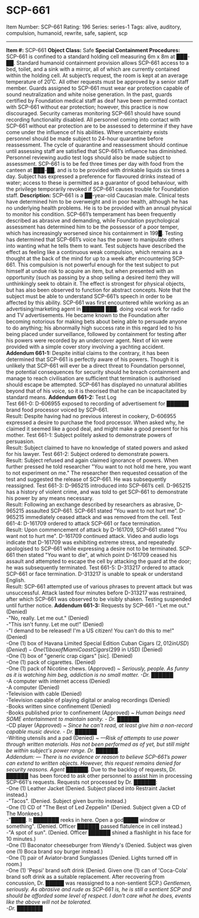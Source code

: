 # SCP-661
Item Number: SCP-661
Rating: 196
Series: series-1
Tags: alive, auditory, compulsion, humanoid, rewrite, safe, sapient, scp

---

**Item #:** SCP-661
**Object Class:** Safe
**Special Containment Procedures:** SCP-661 is confined to a standard holding cell measuring 6m x 8m at ███-██. Standard humanoid containment provision allows SCP-661 access to a bed, toilet, and a sink with a mirror, all of which are currently contained within the holding cell. At subject’s request, the room is kept at an average temperature of 20˚C. All other requests must be approved by a senior staff member.
Guards assigned to SCP-661 must wear ear protection capable of sound neutralization and white noise generation. In the past, guards certified by Foundation medical staff as deaf have been permitted contact with SCP-661 without ear protection; however, this practice is now discouraged. Security cameras monitoring SCP-661 should have sound recording functionality disabled.
All personnel coming into contact with SCP-661 without ear protection are to be assessed to determine if they have come under the influence of his abilities. Where uncertainty exists personnel should be made subject to 24-hour quarantine before reassessment. The cycle of quarantine and reassessment should continue until assessing staff are satisfied that SCP-661’s influence has diminished. Personnel reviewing audio test logs should also be made subject to assessment.
SCP-661 is to be fed three times per day with food from the canteen at ███-██, and is to be provided with drinkable liquids six times a day. Subject has expressed a preference for flavoured drinks instead of water; access to these is permitted as a guarantor of good behaviour, with the privilege temporarily revoked if SCP-661 causes trouble for Foundation staff.
**Description:** SCP-661 is a ██-year-old Caucasian male. Clinical tests have determined him to be overweight and in poor health, although he has no underlying health problems. He is to be provided with an annual physical to monitor his condition. SCP-661’s temperament has been frequently described as abrasive and demanding, while Foundation psychological assessment has determined him to be the possessor of a poor temper, which has increasingly worsened since his containment in 199█.
Testing has determined that SCP-661’s voice has the power to manipulate others into wanting what he tells them to want. Test subjects have described the effect as feeling like a continuous weak compulsion, which remains as a thought at the back of the mind for up to a week after encountering SCP-661. This compulsion is not powerful enough for the test subject to put himself at undue risk to acquire an item, but when presented with an opportunity (such as passing by a shop selling a desired item) they will unthinkingly seek to obtain it. The effect is strongest for physical objects, but has also been observed to function for abstract concepts. Note that the subject must be able to understand SCP-661’s speech in order to be affected by this ability.
SCP-661 was first encountered while working as an advertising/marketing agent in ██████ ███, doing vocal work for radio and TV advertisements. He became known to the Foundation after becoming notorious for making bets about being able to persuade anyone to do anything; his abnormally high success rate in this regard led to his being placed under surveillance, followed by containment for testing after his powers were recorded by an undercover agent. Next of kin were provided with a simple cover story involving a yachting accident.
**Addendum 661-1:** Despite initial claims to the contrary, it has been determined that SCP-661 is perfectly aware of his powers. Though it is unlikely that SCP-661 will ever be a direct threat to Foundation personnel, the potential consequences for security should he breach containment and manage to reach civilisation are sufficient that termination is authorised should escape be attempted. SCP-661 has displayed no unnatural abilities beyond that of his voice, so it is theorised that he can be incapacitated by standard means.
**Addendum 661-2:** Test Log  
Test 661-0: D-606955 exposed to recording of advertisement for ██████ brand food processor voiced by SCP-661.  
Result: Despite having had no previous interest in cookery, D-606955 expressed a desire to purchase the food processor. When asked why, he claimed it seemed like a good deal, and might make a good present for his mother.
Test 661-1: Subject politely asked to demonstrate powers of persuasion.  
Result: Subject claimed to have no knowledge of stated powers and asked for his lawyer.
Test 661-2: Subject ordered to demonstrate powers.  
Result: Subject refused and again claimed ignorance of powers. When further pressed he told researcher "You want to not hold me here, you want to not experiment on me." The researcher then requested cessation of the test and suggested the release of SCP-661. He was subsequently reassigned.
Test 661-3: D-965215 introduced into SCP-661’s cell. D-965215 has a history of violent crime, and was told to get SCP-661 to demonstrate his power by any means necessary.  
Result: Following an exchange described by researchers as abrasive, D-965215 assaulted SCP-661. SCP-661 stated “You want to not hurt me”. D-965215 immediately ceased attack and was removed from the cell.
Test 661-4: D-161709 ordered to attack SCP-661 or face termination.  
Result: Upon commencement of attack by D-161709, SCP-661 stated "You want not to hurt me". D-161709 continued attack. Video and audio logs indicate that D-161709 was exhibiting extreme stress, and repeatedly apologised to SCP-661 while expressing a desire not to be terminated. SCP-661 then stated "You want to die", at which point D-161709 ceased his assault and attempted to escape the cell by attacking the guard at the door; he was subsequently terminated.
Test 661-5: D-313217 ordered to attack SCP-661 or face termination. D-313217 is unable to speak or understand English.  
Result: SCP-661 attempted use of various phrases to prevent attack but was unsuccessful. Attack lasted four minutes before D-313217 was restrained, after which SCP-661 was observed to be visibly shaken. Testing suspended until further notice.
**Addendum 661-3:** Requests by SCP-661
-"Let me out." (Denied)  
-"No, really. Let me out." (Denied)  
-"This isn't funny. Let me out!" (Denied)  
-"I demand to be released! I'm a US citizen! You can't do this to me!" (Denied)  
-One (1) box of Havana Limited Special Edition Cuban Cigars ($2,012 in USD) (Denied)  
-One (1) box of Miami Coast Cigars ($299 in USD) (Denied)  
-One (1) box of "generic crap cigars" [sic]. (Denied)  
-One (1) pack of cigarettes. (Denied)  
-One (1) pack of Nicotine chews. (Approved) _~ Seriously, people. As funny as it is watching him beg, addiction is no small matter. -Dr. ██████_  
-A computer with internet access (Denied)  
-A computer (Denied)  
-Television with cable (Denied)  
-Television capable of playing digital or analog recordings (Denied)  
-Books written since confinement (Denied)  
-Books published prior to confinement (Approved) _~ Human beings need SOME entertainment to maintain sanity. - Dr. ██████_  
-CD player (Approved) _~ Since he can't read, at least give him a non-record capable music device. - Dr. ██████_  
-Writing utensils and a pad (Denied) _~ —Risk of attempts to use power through written materials. Has not been performed as of yet, but still might be within subject's power range. Dr. ██████._  
_Addendum: — There is no evidence or reason to believe SCP-661’s power can extend to written objects. However, this request remains denied for security reasons. Agent ██████._
Due to the backlog of requests, Dr. ██████ has been forced to ask other personnel to assist him in processing SCP-661's requests.
Requests not processed by Dr. ██████:  
-One (1) Leather Jacket (Denied. Subject placed into Restraint Jacket instead.)  
-"Tacos". (Denied. Subject given burrito instead.)  
-One (1) CD of "The Best of Led Zeppelin" (Denied. Subject given a CD of The Monkees.)  
-"████. It ███████ reeks in here. Open a god████ window or something". (Denied. Officer ██████ passed flatulence in cell instead.)  
-"A spot of sun". (Denied. Officer ██████ shined a flashlight in his face for 10 minutes.)  
-One (1) Baconator cheeseburger from Wendy's (Denied. Subject was given one (1) Boca brand soy burger instead.)  
-One (1) pair of Aviator-brand Sunglasses (Denied. Lights turned off in room.)  
-One (1) 'Pepsi' brand soft drink (Denied. Given one (1) can of 'Coca-Cola' brand soft drink as a suitable replacement. After recovering from concussion, Dr. █████ was reassigned to a non-sentient SCP.)
_Gentlemen, seriously. As abrasive and rude as SCP-661 is, he is still a sentient SCP and should be afforded some level of respect. I don't care what he does, events like the above will not be tolerated.  
-Dr. ███████_